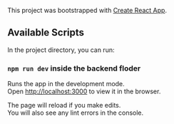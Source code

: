 This project was bootstrapped with [Create React App](https://github.com/facebook/create-react-app).

## Available Scripts

In the project directory, you can run:

### `npm run dev` inside the backend floder

Runs the app in the development mode.<br />
Open [http://localhost:3000](http://localhost:3000) to view it in the browser.

The page will reload if you make edits.<br />
You will also see any lint errors in the console.
